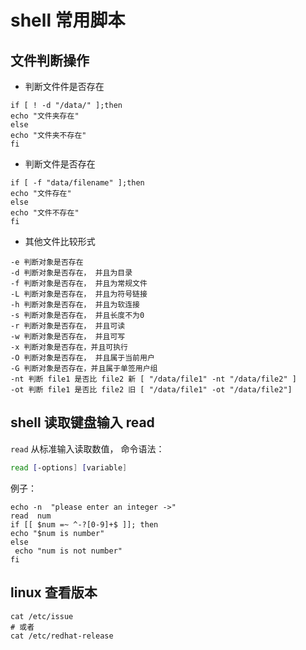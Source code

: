 # shell 常用脚本

## 文件判断操作

* 判断文件件是否存在

```shell
if [ ! -d "/data/" ];then
echo "文件夹存在"
else
echo "文件夹不存在"
fi
```

* 判断文件是否存在

```shell
if [ -f "data/filename" ];then
echo "文件存在"
else
echo "文件不存在"
fi
```

* 其他文件比较形式

```
-e 判断对象是否存在
-d 判断对象是否存在， 并且为目录
-f 判断对象是否存在， 并且为常规文件
-L 判断对象是否存在， 并且为符号链接
-h 判断对象是否存在， 并且为软连接
-s 判断对象是否存在， 并且长度不为0
-r 判断对象是否存在， 并且可读
-w 判断对象是否存在， 并且可写
-x 判断对象是否存在，并且可执行
-O 判断对象是否存在， 并且属于当前用户
-G 判断对象是否存在，并且属于单签用户组
-nt 判断 file1 是否比 file2 新 [ "/data/file1" -nt "/data/file2" ]
-ot 判断 file1 是否比 file2 旧 [ "/data/file1" -ot "/data/file2"]
```

## shell 读取键盘输入 read

`read` 从标准输入读取数值， 命令语法：

```bash
read [-options] [variable]
```

例子：

```shell
echo -n  "please enter an integer ->"
read  num
if [[ $num =~ ^-?[0-9]+$ ]]; then
echo "$num is number"
else
 echo "num is not number"
fi
```

## linux 查看版本

```shell
cat /etc/issue  
# 或者
cat /etc/redhat-release
```
